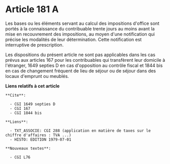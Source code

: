 # Article 181 A

Les bases ou les éléments servant au calcul des impositions d'office sont portés à la connaissance du contribuable trente
jours au moins avant la mise en recouvrement des impositions, au moyen d'une notification qui précise les modalités de leur
détermination. Cette notification est interruptive de prescription.

Les dispositions du présent article ne sont pas applicables dans les cas prévus aux articles 167 pour les contribuables qui
transfèrent leur domicile à l'étranger, 1649 septies D en cas d'opposition au contrôle fiscal et 1844 bis en cas de
changement fréquent de lieu de séjour ou de séjour dans des locaux d'emprunt ou meublés.

**Liens relatifs à cet article**

	**Cite**:

	  - CGI 1649 septies D
	  - CGI 167
	  - CGI 1844 bis

	**Liens**:

	  - TXT_ASSOCIE: CGI 288 (application en matière de taxes sur le chiffre d'affaires : TVA ...)
	  - HISTO: EDITION 1979-07-01

	**Nouveaux textes**:

	  - CGI L76
